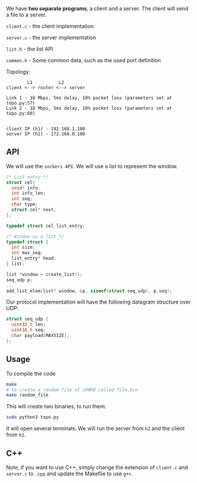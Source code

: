 We have **two separate programs**, a client and a server. The client will
send a file to a server.

``client.c`` - the client implementation

``server.c`` - the server implementation

``list.h`` - the list API

``common.h`` - Some common data, such as the used port definition

Topology:
```
        L1          L2
client <--> router <--> server

Link 1 - 10 Mbps, 5ms delay, 10% packet loss (parameters set at topo.py:57)
Link 2 - 10 Mbps, 5ms delay, 10% packet loss (parameters set at topo.py:60)


client IP (h1) - 192.168.1.100
server IP (h2) - 172.160.0.100
```
## API
We will use the `sockers API`. We will use a list to represent the window.

```C
/* List entry */
struct cel{
  void* info;
  int info_len;
  int seq;
  char type;
  struct cel* next;
};

typedef struct cel list_entry;

/* Window as a list */
typedef struct {
  int size;
  int max_seq;
  list_entry* head;
} list;
```


```C
list *window = create_list();
seq_udp p;
...
add_list_elem(list* window, &p, sizeof(struct seq_udp), p.seq);
```

Our protocol implementation will have the following datagram structure over UDP:

```C
struct seq_udp {    
  uint32_t len;
  uint16_t seq;
  char payload[MAXSIZE];    
};
```

## Usage
To compile the code
```bash
make
# to create a random file of 100KB called file.bin
make random_file
```

This will create two binaries, to run them:
```bash
sudo python3 topo.py
```
It will open several terminals. We will run the server from `h2` and
the client from `h1`.

## C++
Note, if you want to use C++, simply change the extension of `client.c` and
`server.c` to `.cpp` and update the Makefile to use `g++`.

